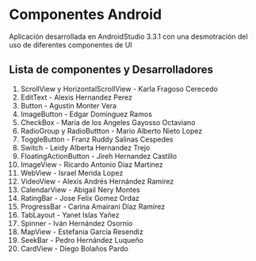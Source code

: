 # Componentes Android

Aplicación desarrollada en AndroidStudio 3.3.1 con una desmotración del uso de diferentes componentes de UI

## Lista de componentes y Desarrolladores

1. ScrollView y HorizontalScrollView - Karla Fragoso Cerecedo
2. EditText - Alexis Hernandez Perez
3. Button - Agustin Monter Vera
4. ImageButton - Edgar Dominguez Ramos
5. CheckBox - Maria de los Angeles Gayosso Octaviano
6. RadioGroup y RadioButtton - Mario Alberto Nieto Lopez
7. ToggleButton - Franz Ruddy Salinas Cespedes
8. Switch - Leidy Alberta Hernandez Trejo
9. FloatingActionButton - Jireh Hernandez Castillo
10. ImageView - Ricardo Antonio Diaz Martinez
11. WebView - Israel Merida Lopez
12. VideoView - Alexis Andrés Hernández Ramírez
13. CalendarView - Abigail Nery Montes
14. RatingBar - Jose Felix Gomez Ordaz
15. ProgressBar - Carina Amairani Díaz Ramírez
16. TabLayout - Yanet Islas Yañez
17. Spinner - Iván Hernández Osornio
18. MapView - Estefania García Resendiz
19. SeekBar - Pedro Hernández Luqueño
20. CardView - Diego Bolaños Pardo
